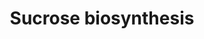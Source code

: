 ---
annotations:
- id: PW:0001342
  parent: classic metabolic pathway
  type: Pathway Ontology
  value: sucrose biosynthetic pathway
authors:
- M.Braymer
- MaintBot
- AlexanderPico
- Thomas
- Egonw
- Ddigles
- DeSl
- Eweitz
description: ''
last-edited: 2021-05-20
organisms:
- Saccharomyces cerevisiae
redirect_from:
- /index.php/Pathway:WP14
- /instance/WP14
revision: null
schema-jsonld:
- '@context': https://schema.org/
  '@id': https://wikipathways.github.io/pathways/WP14.html
  '@type': Dataset
  creator:
    '@type': Organization
    name: WikiPathways
  description: ''
  keywords:
  - ADP
  - ATP
  - FBP1
  - H2O
  - PGI1
  - PGM1
  - PGM2
  - Sucrose-6-phosphate
  - UDP
  - UDP-D-glucose
  - UGP1
  - UTP
  - YHL012W
  - fructose
  - fructose-1,6-bisphosphate
  - fructose-6-phosphate
  - glucose-1-phosphate
  - glucose-6-phosphate
  - phosphate
  - pyrophosphate
  - sucrose
  license: CC0
  name: Sucrose biosynthesis
seo: CreativeWork
title: Sucrose biosynthesis
wpid: WP14
---